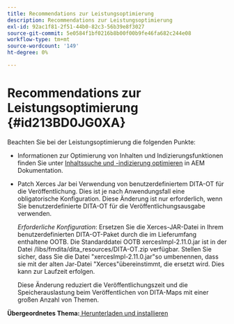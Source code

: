 ```yaml
---
title: Recommendations zur Leistungsoptimierung
description: Recommendations zur Leistungsoptimierung
exl-id: 92ac1f81-2f51-44b0-82c3-56b39e8f3027
source-git-commit: 5e0584f1bf0216b8b00f00b9fe46fa682c244e08
workflow-type: tm+mt
source-wordcount: '149'
ht-degree: 0%

---
```


# Recommendations zur Leistungsoptimierung {#id213BD0JG0XA}

Beachten Sie bei der Leistungsoptimierung die folgenden Punkte:

- Informationen zur Optimierung von Inhalten und Indizierungsfunktionen finden Sie unter [Inhaltssuche und -indizierung optimieren](https://experienceleague.adobe.com/docs/experience-manager-cloud-service/operations/indexing.html?lang=de) in AEM Dokumentation.

- Patch Xerces Jar bei Verwendung von benutzerdefiniertem DITA-OT für die Veröffentlichung. Dies ist je nach Anwendungsfall eine obligatorische Konfiguration. Diese Änderung ist nur erforderlich, wenn Sie benutzerdefinierte DITA-OT für die Veröffentlichungsausgabe verwenden.

  *Erforderliche Konfiguration*: Ersetzen Sie die Xerces-JAR-Datei in Ihrem benutzerdefinierten DITA-OT-Paket durch die im Lieferumfang enthaltene OOTB. Die Standarddatei OOTB xercesImpl-2.11.0.jar ist in der Datei /libs/fmdita/dita\_resources/DITA-OT.zip verfügbar. Stellen Sie sicher, dass Sie die Datei &quot;xercesImpl-2.11.0.jar&quot;so umbenennen, dass sie mit der alten Jar-Datei &quot;Xerces&quot;übereinstimmt, die ersetzt wird. Dies kann zur Laufzeit erfolgen.

  Diese Änderung reduziert die Veröffentlichungszeit und die Speicherauslastung beim Veröffentlichen von DITA-Maps mit einer großen Anzahl von Themen.


**Übergeordnetes Thema:**[ Herunterladen und installieren](download-install.md)
